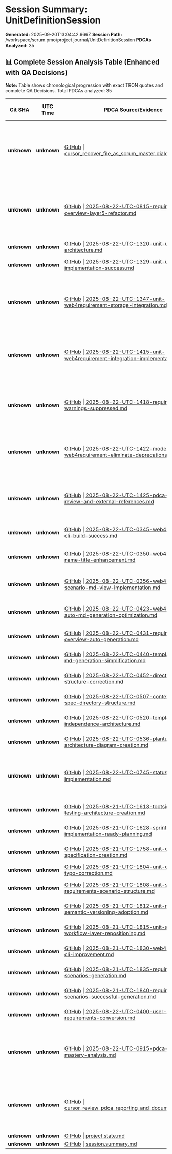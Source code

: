 # Session Summary: UnitDefinitionSession

**Generated:** 2025-09-20T13:04:42.966Z
**Session Path:** /workspace/scrum.pmo/project.journal/UnitDefinitionSession
**PDCAs Analyzed:** 35

## **📊 Complete Session Analysis Table (Enhanced with QA Decisions)**

**Note:** Table shows chronological progression with exact TRON quotes and complete QA Decisions. Total PDCAs analyzed: 35

| **Git SHA** | **UTC Time** | **PDCA Source/Evidence** | **Exact TRON Quotes** | **QA Decisions** | **Key Learning/Achievement** |
|-------------|--------------|--------------------------|------------------------|------------------|-----------------------------|
| **unknown** | **unknown** | [GitHub](https://github.com/Cerulean-Circle-GmbH/Web4Articles/blob/dev/2025-09-19-UTC-1657/scrum.pmo/project.journal/UnitDefinitionSession/cursor_recover_file_as_scrum_master.dialouge.md) \| [cursor_recover_file_as_scrum_master.dialouge.md](N/A) | `` | - [x] Move RequirementOverviewGenerator from layer2 to layer5 - [x] Rename to RequirementOverview and extend DefaultMDView - [x] Update PlantUML diagrams with new class name - [x] Fix TypeScript compi... | **RequirementOverview Layer5 Refactoring - Architectural Compliance** |
| **unknown** | **unknown** | [GitHub](https://github.com/Cerulean-Circle-GmbH/Web4Articles/blob/dev/2025-09-19-UTC-1657/scrum.pmo/project.journal/UnitDefinitionSession/pdca/role/architect/2025-08-22-UTC-0815-requirement-overview-layer5-refactor.md) \| [2025-08-22-UTC-0815-requirement-overview-layer5-refactor.md](N/A) | `` | - [x] Move RequirementOverviewGenerator from layer2 to layer5 - [x] Rename to RequirementOverview and extend DefaultMDView - [x] Update PlantUML diagrams with new class name - [x] Fix TypeScript compi... | **RequirementOverview Layer5 Refactoring - Architectural Compliance** |
| **unknown** | **unknown** | [GitHub](https://github.com/Cerulean-Circle-GmbH/Web4Articles/blob/dev/2025-09-19-UTC-1657/scrum.pmo/project.journal/UnitDefinitionSession/pdca/role/architect/2025-08-22-UTC-1320-unit-uuid-index-architecture.md) \| [2025-08-22-UTC-1320-unit-uuid-index-architecture.md](N/A) | `` | No decisions | **1320 unit uuid index architecture.md** |
| **unknown** | **unknown** | [GitHub](https://github.com/Cerulean-Circle-GmbH/Web4Articles/blob/dev/2025-09-19-UTC-1657/scrum.pmo/project.journal/UnitDefinitionSession/pdca/role/architect/2025-08-22-UTC-1329-unit-uuid-index-implementation-success.md) \| [2025-08-22-UTC-1329-unit-uuid-index-implementation-success.md](N/A) | `` | No decisions | **1329 unit uuid index implementation success.md** |
| **unknown** | **unknown** | [GitHub](https://github.com/Cerulean-Circle-GmbH/Web4Articles/blob/dev/2025-09-19-UTC-1657/scrum.pmo/project.journal/UnitDefinitionSession/pdca/role/architect/2025-08-22-UTC-1347-unit-web4requirement-storage-integration.md) \| [2025-08-22-UTC-1347-unit-web4requirement-storage-integration.md](N/A) | `` | - [x] Confirm integration approach: Unit storage replaces Web4Requirement direct file operations - [x] Validate orchestration flow: Web4Requirement.create() → Unit.saveScenario() → symbolic links - [x... | **Unit-Web4Requirement Storage Integration - Orchestration Architecture** |
| **unknown** | **unknown** | [GitHub](https://github.com/Cerulean-Circle-GmbH/Web4Articles/blob/dev/2025-09-19-UTC-1657/scrum.pmo/project.journal/UnitDefinitionSession/pdca/role/architect/2025-08-22-UTC-1415-unit-web4requirement-integration-implementation.md) \| [2025-08-22-UTC-1415-unit-web4requirement-integration-implementation.md](N/A) | `` | - [x] **Confirmed:** Web4Requirement latest integrated with Unit storage - direct file operations replaced - [x] **Validated:** Orchestration flow active - create() → Unit.saveScenario() → central ind... | **Unit-Web4Requirement Integration Implementation - Unified Storage Active** |
| **unknown** | **unknown** | [GitHub](https://github.com/Cerulean-Circle-GmbH/Web4Articles/blob/dev/2025-09-19-UTC-1657/scrum.pmo/project.journal/UnitDefinitionSession/pdca/role/architect/2025-08-22-UTC-1418-requirement-cli-warnings-suppressed.md) \| [2025-08-22-UTC-1418-requirement-cli-warnings-suppressed.md](N/A) | `` | - [x] **Confirmed:** Node warnings eliminated without breaking functionality - [x] **Validated:** CLI output clean and professional for end users - [x] **Verified:** Fallback mechanism in place if war... | **Web4Requirement CLI Warning Suppression - Clean User Experience** |
| **unknown** | **unknown** | [GitHub](https://github.com/Cerulean-Circle-GmbH/Web4Articles/blob/dev/2025-09-19-UTC-1657/scrum.pmo/project.journal/UnitDefinitionSession/pdca/role/architect/2025-08-22-UTC-1422-modernize-web4requirement-eliminate-deprecations.md) \| [2025-08-22-UTC-1422-modernize-web4requirement-eliminate-deprecations.md](N/A) | `` | - [x] **Confirm:** Replace ts-node/esm experimental loader with compiled JavaScript execution - [x] **Validate:** Update shell script to use pre-compiled dist/ files instead of runtime TypeScript - [x... | **Web4Requirement Modernization - Eliminate Deprecation Root Causes** |
| **unknown** | **unknown** | [GitHub](https://github.com/Cerulean-Circle-GmbH/Web4Articles/blob/dev/2025-09-19-UTC-1657/scrum.pmo/project.journal/UnitDefinitionSession/pdca/role/architect/2025-08-22-UTC-1425-pdca-compliance-review-and-external-references.md) \| [2025-08-22-UTC-1425-pdca-compliance-review-and-external-references.md](N/A) | `` | - [x] **Confirm:** Previous PDCA meets format requirements with proper sections and dual links - [x] **Validate:** External references established for systematic access to key documents - [x] **Verify... | **PDCA Compliance Review & External References Setup - Process Validation** |
| **unknown** | **unknown** | [GitHub](https://github.com/Cerulean-Circle-GmbH/Web4Articles/blob/dev/2025-09-19-UTC-1657/scrum.pmo/project.journal/UnitDefinitionSession/pdca/role/developer/2025-08-22-UTC-0345-web4requirement-cli-build-success.md) \| [2025-08-22-UTC-0345-web4requirement-cli-build-success.md](N/A) | `` | No decisions | **0345 web4requirement cli build success.md** |
| **unknown** | **unknown** | [GitHub](https://github.com/Cerulean-Circle-GmbH/Web4Articles/blob/dev/2025-09-19-UTC-1657/scrum.pmo/project.journal/UnitDefinitionSession/pdca/role/developer/2025-08-22-UTC-0350-web4requirement-name-title-enhancement.md) \| [2025-08-22-UTC-0350-web4requirement-name-title-enhancement.md](N/A) | `` | No decisions | **0350 web4requirement name title enhancement.md** |
| **unknown** | **unknown** | [GitHub](https://github.com/Cerulean-Circle-GmbH/Web4Articles/blob/dev/2025-09-19-UTC-1657/scrum.pmo/project.journal/UnitDefinitionSession/pdca/role/developer/2025-08-22-UTC-0356-web4requirement-scenario-md-view-implementation.md) \| [2025-08-22-UTC-0356-web4requirement-scenario-md-view-implementation.md](N/A) | `` | No decisions | **0356 web4requirement scenario md view implementation.md** |
| **unknown** | **unknown** | [GitHub](https://github.com/Cerulean-Circle-GmbH/Web4Articles/blob/dev/2025-09-19-UTC-1657/scrum.pmo/project.journal/UnitDefinitionSession/pdca/role/developer/2025-08-22-UTC-0423-web4requirement-auto-md-generation-optimization.md) \| [2025-08-22-UTC-0423-web4requirement-auto-md-generation-optimization.md](N/A) | `` | No decisions | **0423 web4requirement auto md generation optimization.md** |
| **unknown** | **unknown** | [GitHub](https://github.com/Cerulean-Circle-GmbH/Web4Articles/blob/dev/2025-09-19-UTC-1657/scrum.pmo/project.journal/UnitDefinitionSession/pdca/role/developer/2025-08-22-UTC-0431-requirements-overview-auto-generation.md) \| [2025-08-22-UTC-0431-requirements-overview-auto-generation.md](N/A) | `` | No decisions | **0431 requirements overview auto generation.md** |
| **unknown** | **unknown** | [GitHub](https://github.com/Cerulean-Circle-GmbH/Web4Articles/blob/dev/2025-09-19-UTC-1657/scrum.pmo/project.journal/UnitDefinitionSession/pdca/role/developer/2025-08-22-UTC-0440-template-based-md-generation-simplification.md) \| [2025-08-22-UTC-0440-template-based-md-generation-simplification.md](N/A) | `` | No decisions | **0440 template based md generation simplification.md** |
| **unknown** | **unknown** | [GitHub](https://github.com/Cerulean-Circle-GmbH/Web4Articles/blob/dev/2025-09-19-UTC-1657/scrum.pmo/project.journal/UnitDefinitionSession/pdca/role/developer/2025-08-22-UTC-0452-directory-structure-correction.md) \| [2025-08-22-UTC-0452-directory-structure-correction.md](N/A) | `` | No decisions | **0452 directory structure correction.md** |
| **unknown** | **unknown** | [GitHub](https://github.com/Cerulean-Circle-GmbH/Web4Articles/blob/dev/2025-09-19-UTC-1657/scrum.pmo/project.journal/UnitDefinitionSession/pdca/role/developer/2025-08-22-UTC-0507-context-aware-spec-directory-structure.md) \| [2025-08-22-UTC-0507-context-aware-spec-directory-structure.md](N/A) | `` | No decisions | **0507 context aware spec directory structure.md** |
| **unknown** | **unknown** | [GitHub](https://github.com/Cerulean-Circle-GmbH/Web4Articles/blob/dev/2025-09-19-UTC-1657/scrum.pmo/project.journal/UnitDefinitionSession/pdca/role/developer/2025-08-22-UTC-0520-template-logic-independence-architecture.md) \| [2025-08-22-UTC-0520-template-logic-independence-architecture.md](N/A) | `` | No decisions | **0520 template logic independence architecture.md** |
| **unknown** | **unknown** | [GitHub](https://github.com/Cerulean-Circle-GmbH/Web4Articles/blob/dev/2025-09-19-UTC-1657/scrum.pmo/project.journal/UnitDefinitionSession/pdca/role/developer/2025-08-22-UTC-0536-plantuml-architecture-diagram-creation.md) \| [2025-08-22-UTC-0536-plantuml-architecture-diagram-creation.md](N/A) | `` | No decisions | **0536 plantuml architecture diagram creation.md** |
| **unknown** | **unknown** | [GitHub](https://github.com/Cerulean-Circle-GmbH/Web4Articles/blob/dev/2025-09-19-UTC-1657/scrum.pmo/project.journal/UnitDefinitionSession/pdca/role/developer/2025-08-22-UTC-0745-status-checkbox-implementation.md) \| [2025-08-22-UTC-0745-status-checkbox-implementation.md](N/A) | `` | - [x] Implement checkbox syntax in item view template - [x] Add task status section to default requirement view - [x] Extend RequirementScenario interface with implementation tracking - [x] Map requir... | **Status Checkbox Implementation - Task Status Tracking** |
| **unknown** | **unknown** | [GitHub](https://github.com/Cerulean-Circle-GmbH/Web4Articles/blob/dev/2025-09-19-UTC-1657/scrum.pmo/project.journal/UnitDefinitionSession/pdca/role/po/2025-08-21-UTC-1613-tootsie-web4-testing-architecture-creation.md) \| [2025-08-21-UTC-1613-tootsie-web4-testing-architecture-creation.md](N/A) | `` | No decisions | **1613 tootsie web4 testing architecture creation.md** |
| **unknown** | **unknown** | [GitHub](https://github.com/Cerulean-Circle-GmbH/Web4Articles/blob/dev/2025-09-19-UTC-1657/scrum.pmo/project.journal/UnitDefinitionSession/pdca/role/po/2025-08-21-UTC-1628-sprint21-po-implementation-ready-planning.md) \| [2025-08-21-UTC-1628-sprint21-po-implementation-ready-planning.md](N/A) | `` | No decisions | **1628 sprint21 po implementation ready planning.md** |
| **unknown** | **unknown** | [GitHub](https://github.com/Cerulean-Circle-GmbH/Web4Articles/blob/dev/2025-09-19-UTC-1657/scrum.pmo/project.journal/UnitDefinitionSession/pdca/role/po/2025-08-21-UTC-1758-unit-component-specification-creation.md) \| [2025-08-21-UTC-1758-unit-component-specification-creation.md](N/A) | `` | No decisions | **1758 unit component specification creation.md** |
| **unknown** | **unknown** | [GitHub](https://github.com/Cerulean-Circle-GmbH/Web4Articles/blob/dev/2025-09-19-UTC-1657/scrum.pmo/project.journal/UnitDefinitionSession/pdca/role/po/2025-08-21-UTC-1804-unit-component-typo-correction.md) \| [2025-08-21-UTC-1804-unit-component-typo-correction.md](N/A) | `` | No decisions | **1804 unit component typo correction.md** |
| **unknown** | **unknown** | [GitHub](https://github.com/Cerulean-Circle-GmbH/Web4Articles/blob/dev/2025-09-19-UTC-1657/scrum.pmo/project.journal/UnitDefinitionSession/pdca/role/po/2025-08-21-UTC-1808-unit-spec-requirements-scenario-structure.md) \| [2025-08-21-UTC-1808-unit-spec-requirements-scenario-structure.md](N/A) | `` | No decisions | **1808 unit spec requirements scenario structure.md** |
| **unknown** | **unknown** | [GitHub](https://github.com/Cerulean-Circle-GmbH/Web4Articles/blob/dev/2025-09-19-UTC-1657/scrum.pmo/project.journal/UnitDefinitionSession/pdca/role/po/2025-08-21-UTC-1812-unit-radical-semantic-versioning-adoption.md) \| [2025-08-21-UTC-1812-unit-radical-semantic-versioning-adoption.md](N/A) | `` | No decisions | **1812 unit radical semantic versioning adoption.md** |
| **unknown** | **unknown** | [GitHub](https://github.com/Cerulean-Circle-GmbH/Web4Articles/blob/dev/2025-09-19-UTC-1657/scrum.pmo/project.journal/UnitDefinitionSession/pdca/role/po/2025-08-21-UTC-1815-unit-architecture-workflow-layer-repositioning.md) \| [2025-08-21-UTC-1815-unit-architecture-workflow-layer-repositioning.md](N/A) | `` | No decisions | **1815 unit architecture workflow layer repositioning.md** |
| **unknown** | **unknown** | [GitHub](https://github.com/Cerulean-Circle-GmbH/Web4Articles/blob/dev/2025-09-19-UTC-1657/scrum.pmo/project.journal/UnitDefinitionSession/pdca/role/po/2025-08-21-UTC-1830-web4requirement-cli-improvement.md) \| [2025-08-21-UTC-1830-web4requirement-cli-improvement.md](N/A) | `` | No decisions | **1830 web4requirement cli improvement.md** |
| **unknown** | **unknown** | [GitHub](https://github.com/Cerulean-Circle-GmbH/Web4Articles/blob/dev/2025-09-19-UTC-1657/scrum.pmo/project.journal/UnitDefinitionSession/pdca/role/po/2025-08-21-UTC-1835-requirement-scenarios-generation.md) \| [2025-08-21-UTC-1835-requirement-scenarios-generation.md](N/A) | `` | No decisions | **1835 requirement scenarios generation.md** |
| **unknown** | **unknown** | [GitHub](https://github.com/Cerulean-Circle-GmbH/Web4Articles/blob/dev/2025-09-19-UTC-1657/scrum.pmo/project.journal/UnitDefinitionSession/pdca/role/po/2025-08-21-UTC-1840-requirement-scenarios-successful-generation.md) \| [2025-08-21-UTC-1840-requirement-scenarios-successful-generation.md](N/A) | `` | No decisions | **1840 requirement scenarios successful generation.md** |
| **unknown** | **unknown** | [GitHub](https://github.com/Cerulean-Circle-GmbH/Web4Articles/blob/dev/2025-09-19-UTC-1657/scrum.pmo/project.journal/UnitDefinitionSession/pdca/role/po/2025-08-22-UTC-0400-user-prompts-to-requirements-conversion.md) \| [2025-08-22-UTC-0400-user-prompts-to-requirements-conversion.md](N/A) | `` | No decisions | **0400 user prompts to requirements conversion.md** |
| **unknown** | **unknown** | [GitHub](https://github.com/Cerulean-Circle-GmbH/Web4Articles/blob/dev/2025-09-19-UTC-1657/scrum.pmo/project.journal/UnitDefinitionSession/pdca/role/scrummaster/2025-08-22-UTC-0915-pdca-writing-mastery-analysis.md) \| [2025-08-22-UTC-0915-pdca-writing-mastery-analysis.md](N/A) | `` | - [x] **Format Integration**: ✅ COMPLETED - PDCA format requirements integrated into recovery docs - [x] **Cross-Reference Enhancement**: ✅ COMPLETED - Explicit references added to format requirements... | **PDCA Writing Mastery Analysis - Agent Recovery Documentation Review** |
| **unknown** | **unknown** | [GitHub](https://github.com/Cerulean-Circle-GmbH/Web4Articles/blob/dev/2025-09-19-UTC-1657/scrum.pmo/project.journal/UnitDefinitionSession/pdca/role/scrummaster/cursor_review_pdca_reporting_and_docume.dialouge.md) \| [cursor_review_pdca_reporting_and_docume.dialouge.md](N/A) | `` | - [ ] **Format Integration**: Integrate PDCA format requirements into recovery docs - [ ] **Cross-Reference Enhancement**: Add explicit references to format requirements - [ ] **Agent Onboarding**: En... | **PDCA Writing Mastery Analysis - Agent Recovery Documentation Review** |
| **unknown** | **unknown** | [GitHub](https://github.com/Cerulean-Circle-GmbH/Web4Articles/blob/dev/2025-09-19-UTC-1657/scrum.pmo/project.journal/UnitDefinitionSession/project.state.md) \| [project.state.md](N/A) | `` | No decisions | **** |
| **unknown** | **unknown** | [GitHub](https://github.com/Cerulean-Circle-GmbH/Web4Articles/blob/dev/2025-09-19-UTC-1657/scrum.pmo/project.journal/UnitDefinitionSession/session.summary.md) \| [session.summary.md](N/A) | `` | No decisions | **** |
